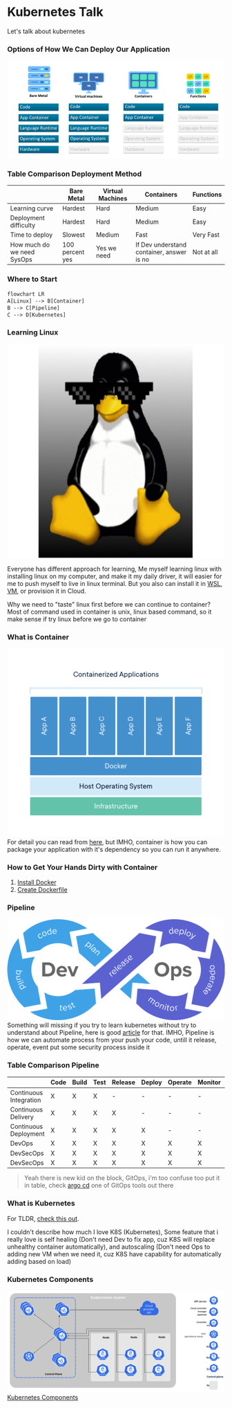 # **Kubernetes Talk**
Let's talk about kubernetes
### **Options of How We Can Deploy Our Application**
![Serverless Evolution](pic/serverless_evolution.png)
### **Table Comparison Deployment Method**
|   | Bare Metal | Virtual Machines | Containers | Functions |
| - | - | - | - | - |
| Learning curve | Hardest  | Hard  | Medium | Easy |
| Deployment difficulty | Hardest  | Hard  | Medium | Easy |
| Time to deploy | Slowest  | Medium  | Fast | Very Fast |
| How much do we need SysOps | 100 percent yes | Yes we need | If Dev understand container, answer is no | Not at all |
### **Where to Start**
```mermaid
flowchart LR
A[Linux] --> B[Container]
B --> C[Pipeline]
C --> D[Kubernetes]
```
### **Learning Linux**

<p align="center">
  <img width="695" height="494" src="pic/linux-thug-life.jpeg">
</p>

Everyone has different approach for learning, Me myself learning linux with installing linux on my computer, and make it my daily driver, it will
easier for me to push myself to live in linux terminal. But you also can install it in [WSL](https://docs.microsoft.com/en-us/windows/wsl/install), 
[VM](https://www.virtualbox.org/), or provision it in Cloud.

Why we need to "taste" linux first before we can continue to container? Most of command used in container is unix, linux based command, so it make sense
if try linux before we go to container
### **What is Container**
![Use containers to Build, Share and Run your applications](pic/container-what-is-container.png)
For detail you can read from [here](https://www.docker.com/resources/what-container), but IMHO, container is how you can package your application
with it's dependency so you can run it anywhere.
### **How to Get Your Hands Dirty with Container**
1. [Install Docker](https://docs.docker.com/get-docker/)
2. [Create Dockerfile](https://docs.docker.com/language/python/build-images/)
### **Pipeline**
![CI/CD](pic/CI-CD.png)
Something will missing if you try to learn kubernetes without try to understand about Pipeline, here is good [article](https://docs.gitlab.com/ee/ci/introduction/)
for that. IMHO, Pipeline is how we can automate process from your push your code, untill it release, operate, event put some security process inside it
### **Table Comparison Pipeline**
| | Code | Build | Test | Release | Deploy | Operate | Monitor | Security |
| - | - | - | - | - | - | - | - | - |
| Continuous Integration | X | X | X | - | - | - | - | - |
| Continuous Delivery | X | X | X | X | - | - | - | - |
| Continuous Deployment | X | X | X | X | X | - | - | - |
| DevOps | X | X | X | X | X | X | X | - |
| DevSecOps | X | X | X | X | X | X | X | X |
| DevSecOps | X | X | X | X | X | X | X | X |
> Yeah there is new kid on the block, GitOps, i'm too confuse too put it in table, check [argo cd](https://argo-cd.readthedocs.io/en/stable/)
one of GitOps tools out there
### **What is Kubernetes**
For TLDR, [check this out](https://kubernetes.io/docs/concepts/overview/what-is-kubernetes/).

I couldn't describe how much I love K8S (Kubernetes),
Some feature that i really love is self healing (Don't need Dev to fix app, cuz K8S will replace unhealthy container automatically), and autoscaling 
(Don't need Ops to adding new VM when we need it, cuz K8S have capability for automatically adding based on load)
### **Kubernetes Components**
![Kubernetes Components](pic/components-of-kubernetes.svg)
[Kubernetes Components](https://kubernetes.io/docs/concepts/overview/components/)

